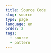 ```yaml
---
title: Source Code
slug: source
type: page
language: en
order: 2
tags:
  - source
  - pattern
---
```


